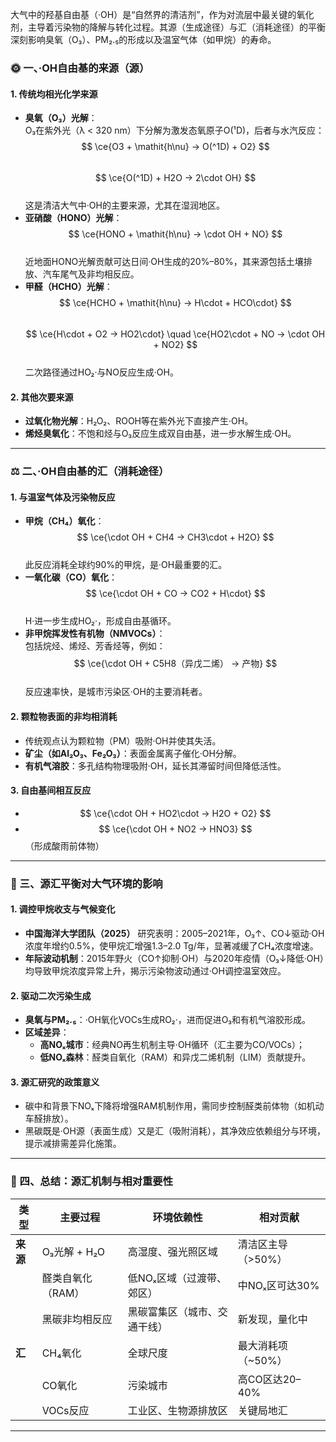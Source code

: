 大气中的羟基自由基（·OH）是“自然界的清洁剂”，作为对流层中最关键的氧化剂，主导着污染物的降解与转化过程。其源（生成途径）与汇（消耗途径）的平衡深刻影响臭氧（O₃）、PM₂.₅的形成以及温室气体（如甲烷）的寿命。

### 🌞 一、·OH自由基的来源（源）

#### **1. 传统均相光化学来源**

- **臭氧（O₃）光解**：  
  O₃在紫外光（λ < 320 nm）下分解为激发态氧原子O(¹D)，后者与水汽反应：  
  $$ \ce{O3 + \mathit{h\nu} -> O(^1D) + O2} $$  
  $$ \ce{O(^1D) + H2O -> 2\cdot OH} $$  
  这是清洁大气中·OH的主要来源，尤其在湿润地区。  
- **亚硝酸（HONO）光解**：  
  $$ \ce{HONO + \mathit{h\nu} -> \cdot OH + NO} $$  
  近地面HONO光解贡献可达日间·OH生成的20%–80%，其来源包括土壤排放、汽车尾气及非均相反应。  
- **甲醛（HCHO）光解**：  
  $$ \ce{HCHO + \mathit{h\nu} -> H\cdot + HCO\cdot} $$  
  $$ \ce{H\cdot + O2 -> HO2\cdot} \quad \ce{HO2\cdot + NO -> \cdot OH + NO2} $$  
  二次路径通过HO₂·与NO反应生成·OH。  

<!-- #### **2. 非传统再生来源（近年突破性发现）**  
- **醛类自氧化机制（RAM）**：  
  **北京大学陆克定团队（2024）** 发现高级醛类（如甲醛、乙醛）氧化生成的含羰基过氧自由基【R(CO)O₂】通过氢转移形成过氧羟基化合物（HPC），随后光解再生·OH：  
  $$ \ce{R(CO)O2 ->[\text{氢转移}] HPC ->[\mathit{h\nu}] \cdot OH + 其他产物} $$  
  该机制在低NOₓ区域（如城市郊区、森林过渡带）贡献显著，全球碳中和背景下重要性将提升。  
- **黑碳表面非均相生成**：  
  **中科院贺泓团队（2024）** 证实光照下黑碳（如柴油车烟炱）可催化O₂与H₂O反应生成·OH：  
  $$ \ce{O2 + H2O ->[\text{黑碳}] \cdot OH + HO2\cdot} $$  
  量子计算显示表面羟基因π电子离域性恢复而脱附，激光诱导荧光（LIF）实验直接观测到·OH释放。   -->

#### **2. 其他次要来源**

- **过氧化物光解**：H₂O₂、ROOH等在紫外光下直接产生·OH。  
- **烯烃臭氧化**：不饱和烃与O₃反应生成双自由基，进一步水解生成·OH。  

---

### ⚖️ 二、·OH自由基的汇（消耗途径）

#### **1. 与温室气体及污染物反应**

- **甲烷（CH₄）氧化**：  
  $$ \ce{\cdot OH + CH4 -> CH3\cdot + H2O} $$  
  此反应消耗全球约90%的甲烷，是·OH最重要的汇。  
- **一氧化碳（CO）氧化**：  
  $$ \ce{\cdot OH + CO -> CO2 + H\cdot} $$  
  H·进一步生成HO₂·，形成自由基循环。  
- **非甲烷挥发性有机物（NMVOCs）**：  
  包括烷烃、烯烃、芳香烃等，例如：  
  $$ \ce{\cdot OH + C5H8（异戊二烯） -> 产物} $$  
  反应速率快，是城市污染区·OH的主要消耗者。  

#### **2. 颗粒物表面的非均相消耗**

- 传统观点认为颗粒物（PM）吸附·OH并使其失活。  
- **矿尘（如Al₂O₃、Fe₂O₃）**：表面金属离子催化·OH分解。  
- **有机气溶胶**：多孔结构物理吸附·OH，延长其滞留时间但降低活性。  

#### **3. 自由基间相互反应**

- $$ \ce{\cdot OH + HO2\cdot -> H2O + O2} $$  
- $$ \ce{\cdot OH + NO2 -> HNO3} $$ （形成酸雨前体物）  

---

### 🔬 三、源汇平衡对大气环境的影响

#### **1. 调控甲烷收支与气候变化**

- **中国海洋大学团队（2025）** 研究表明：2005–2021年，O₃↑、CO↓驱动·OH浓度年增约0.5%，使甲烷汇增强1.3–2.0 Tg/年，显著减缓了CH₄浓度增速。  
- **年际波动机制**：2015年野火（CO↑抑制·OH）与2020年疫情（O₃↓降低·OH）均导致甲烷浓度异常上升，揭示污染物波动通过·OH调控温室效应。  

#### **2. 驱动二次污染生成**

- **臭氧与PM₂.₅**：·OH氧化VOCs生成RO₂·，进而促进O₃和有机气溶胶形成。  
- **区域差异**：  
  - **高NOₓ城市**：经典NO再生机制主导·OH循环（汇主要为CO/VOCs）；  
  - **低NOₓ森林**：醛类自氧化（RAM）和异戊二烯机制（LIM）贡献提升。  

#### **3. 源汇研究的政策意义**

- 碳中和背景下NOₓ下降将增强RAM机制作用，需同步控制醛类前体物（如机动车醛排放）。  
- 黑碳既是·OH源（表面生成）又是汇（吸附消耗），其净效应依赖组分与环境，提示减排需差异化施策。  

---

### 💎 四、总结：源汇机制与相对重要性

| **类型** | **主要过程**   | **环境依赖性**      | **相对贡献**    |
| ------ | ---------- | -------------- | ----------- |
| **来源** | O₃光解 + H₂O | 高湿度、强光照区域      | 清洁区主导（>50%） |
|        | 醛类自氧化（RAM） | 低NOₓ区域（过渡带、郊区） | 中NOₓ区可达30%  |
|        | 黑碳非均相反应    | 黑碳富集区（城市、交通干线） | 新发现，量化中     |
| **汇**  | CH₄氧化      | 全球尺度           | 最大消耗项（~50%） |
|        | CO氧化       | 污染城市           | 高CO区达20–40% |
|        | VOCs反应     | 工业区、生物源排放区     | 关键局地汇       |

---